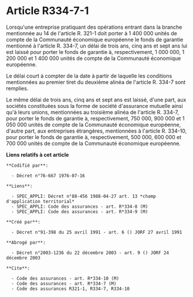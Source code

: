 # Article R334-7-1

Lorsqu'une entreprise pratiquant des opérations entrant dans la branche mentionnée au 14 de l'article R. 321-1 doit porter à
1 400 000 unités de compte de la Communauté économique européenne le fonds de garantie mentionné à l'article R. 334-7, un
délai de trois ans, cinq ans et sept ans lui est laissé pour porter le fonds de garantie à, respectivement, 1 000 000, 1 200
000 et 1 400 000 unités de compte de la Communauté économique européenne.

Le délai court à compter de la date à partir de laquelle les conditions mentionnées au premier tiret du deuxième alinéa de
l'article R. 334-7 sont remplies.

Le même délai de trois ans, cinq ans et sept ans est laissé, d'une part, aux sociétés constituées sous la forme de société
d'assurance mutuelle ainsi qu'à leurs unions, mentionnées au troisième alinéa de l'article R. 334-7, pour porter le fonds de
garantie à, respectivement, 750 000, 900 000 et 1 050 000 unités de compte de la Communauté économique européenne, d'autre
part, aux entreprises étrangères, mentionnées à l'article R. 334-10, pour porter le fonds de garantie à, respectivement, 500
000, 600 000 et 700 000 unités de compte de la Communauté économique européenne.

**Liens relatifs à cet article**

	**Codifié par**:

	  - Décret n°76-667 1976-07-16

	**Liens**:

	  - SPEC_APPLI: Décret n°88-456 1988-04-27 art. 13 *champ d'application territorial*
	  - SPEC_APPLI: Code des assurances - art. R*334-8 (M)
	  - SPEC_APPLI: Code des assurances - art. R*334-9 (M)

	**Créé par**:

	  - Décret n°91-398 du 25 avril 1991 - art. 6 () JORF 27 avril 1991

	**Abrogé par**:

	  - Décret n°2003-1236 du 22 décembre 2003 - art. 9 () JORF 24 décembre 2003

	**Cite**:

	  - Code des assurances - art. R*334-10 (M)
	  - Code des assurances - art. R*334-7 (M)
	  - Code des assurances R321-1, R334-7, R334-10

